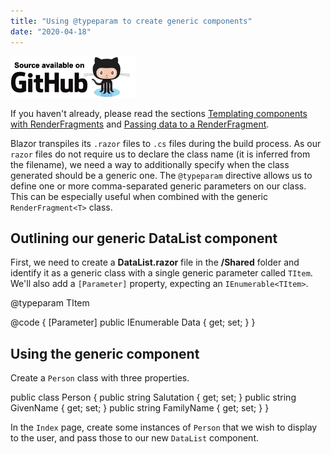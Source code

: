 ```yaml
---
title: "Using @typeparam to create generic components"
date: "2020-04-18"
---
```


[![](images/SourceLink-e1567978928628.png)](https://github.com/mrpmorris/blazor-university/tree/master/src/TemplatedComponents/UsingTypeParamToCreateGenericComponents)

If you haven't already, please read the sections [Templating components with RenderFragments](/templating-components-with-renderfragements/) and [Passing data to a RenderFragment](/templating-components-with-renderfragements/passing-data-to-a-renderfragement/).

Blazor transpiles its `.razor` files to `.cs` files during the build process. As our `razor` files do not require us to declare the class name (it is inferred from the filename), we need a way to additionally specify when the class generated should be a generic one. The `@typeparam` directive allows us to define one or more comma-separated generic parameters on our class. This can be especially useful when combined with the generic `RenderFragment<T>` class.

## Outlining our generic DataList component

First, we need to create a **DataList.razor** file in the **/Shared** folder and identify it as a generic class with a single generic parameter called `TItem`. We'll also add a `[Parameter]` property, expecting an `IEnumerable<TItem>`.

@typeparam TItem

@code
{
  \[Parameter\]
  public IEnumerable<TItem> Data { get; set; }
}

## Using the generic component

Create a `Person` class with three properties.

public class Person
{
	public string Salutation { get; set; }
	public string GivenName { get; set; }
	public string FamilyName { get; set; }
}

In the `Index` page, create some instances of `Person` that we wish to display to the user, and pass those to our new `DataList` component.

<DataList Data=@People/>
@code
{
	private IEnumerable<Person> People;
	protected override void OnInitialized()
	{
		base.OnInitialized();
		People = new Person\[\]
		{
			new Person { Salutation = "Mr", GivenName = "Bob", FamilyName = "Geldof" },
			new Person { Salutation = "Mrs", GivenName = "Angela", FamilyName = "Rippon" },
			new Person { Salutation = "Mr", GivenName = "Freddie", FamilyName = "Mercury" }
		};
	}
}

## Rendering the data in our component using RenderFragment<TItem>

Finally, we'll add a `RenderFragment<TItem>` property and mark it as a `[Parameter]` so that consuming `razor` files may specify a template for rendering each `TItem` in the `Data` property.

The final `DataList.razor` component mark-up will look like this.

@typeparam TItem
<ul>
	@foreach(TItem item in Data ?? Array.Empty<TItem>())
	{
		<li>@ChildContent(item)</li>
	}
</ul>
@code
{
  \[Parameter\]
  public IEnumerable<TItem> Data { get; set; }

  \[Parameter\]
  public RenderFragment<TItem> ChildContent { get; set; }
}

- **Line 1**  
    Specifies this component is generic and has a single generic parameter named `TItem`.
- **Lines 10-11**  
    Declares a `[Parameter]` property named **Data** that is an enumerable property of type `ITem`.
- **Lines 13-14**  
    Declares a `[Parameter]` property named **ChildContent** that is a `RenderFragment<TItem>` - so we can pass an instance of `TItem` to it and have it give us some rendered HTML to output.
- **Line 3**  
    Iterates over the `Data` property and for each element renders the `RenderFragment<TItem>` named **ChildContent** by passing the current element to it.

## Final source code

### Index.razor

Note: Line 5 has been added to specify the `ChildContext` that we wish to be rendered for each element. The element itself is passed via the `@context` variable, so the `RenderFragment<TItem>` is in fact a `RenderFragment<Person>` - therefore `@context` is a `Person` and therefore we have the benefit of type-safe compilation and IntelliSense.

@page "/"

<h1>A generic list of Person</h1>
<DataList Data=@People>
	@context.Salutation @context.FamilyName, @context.GivenName
</DataList>

@code
{
	private IEnumerable<Person> People;
	protected override void OnInitialized()
	{
		base.OnInitialized();
		People = new Person\[\]
		{
			new Person { Salutation = "Mr", GivenName = "Bob", FamilyName = "Geldof" },
			new Person { Salutation = "Mrs", GivenName = "Angela", FamilyName = "Rippon" },
			new Person { Salutation = "Mr", GivenName = "Freddie", FamilyName = "Mercury" }
		};
	}
}

### DataList.razor

@typeparam TItem
<ul>
	@foreach(TItem item in Data ?? Array.Empty<TItem>())
	{
		<li>@ChildContent(item)</li>
	}
</ul>
@code
{
  \[Parameter\]
  public IEnumerable<TItem> Data { get; set; }

  \[Parameter\]
  public RenderFragment<TItem> ChildContent { get; set; }
}

### Generated output

<h1>A generic list of Person</h1>
<ul>
	<li>Mr Geldof, Bob</li>
	<li>Mrs Rippon, Angela</li>
	<li>Mr Mercury, Freddie</li>
</ul>

## Explicitly specifying generic parameter types

Because `razor` files transpile to `C#` classes, we do not need to specify the type for the generic parameter that `DataList` is expecting because it is inferred by the compiler from where we set `Data = (Some instance of IEnumerable<TItem>)`. If ever we do need to specify the generic parameter type explicitly, we can write the following code.

<SomeGenericComponent TParam1=Person TParam2=Supplier TItem=etc/>

\[menu\_navigator\]
